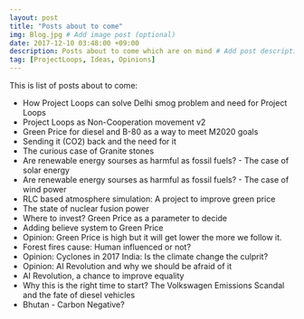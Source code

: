 ```yaml
---
layout: post
title: "Posts about to come"
img: Blog.jpg # Add image post (optional)
date: 2017-12-10 03:48:00 +09:00
description: Posts about to come which are on mind # Add post description (optional)
tag: [ProjectLoops, Ideas, Opinions]
---
```


This is list of posts about to come:
- How Project Loops can solve Delhi smog problem and need for Project Loops
- Project Loops as Non-Cooperation movement v2
- Green Price for diesel and B-80 as a way to meet M2020 goals
- Sending it (CO2) back and the need for it
- The curious case of Granite stones
- Are renewable energy sourses as harmful as fossil fuels? - The case of solar energy
- Are renewable energy sourses as harmful as fossil fuels? - The case of wind power
- RLC based atmosphere simulation: A project to improve green price
- The state of nuclear fusion power
- Where to invest? Green Price as a parameter to decide
- Adding believe system to Green Price
- Opinion: Green Price is high but it will get lower the more we follow it.
- Forest fires cause: Human influenced or not?
- Opinion: Cyclones in 2017 India: Is the climate change the culprit?
- Opinion: AI Revolution and why we should be afraid of it
- AI Revolution, a chance to improve equality
- Why this is the right time to start? The Volkswagen Emissions Scandal and the fate of diesel vehicles
- Bhutan - Carbon Negative?